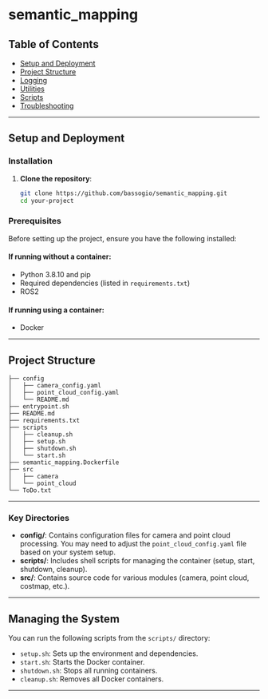 # semantic_mapping

## Table of Contents

- [Setup and Deployment](#setup-and-deployment)
- [Project Structure](#project-structure)
- [Logging](#logging)
- [Utilities](#utilities)
- [Scripts](#scripts)
- [Troubleshooting](#troubleshooting)

---
## Setup and Deployment

### Installation
1. **Clone the repository**:
   ```bash
   git clone https://github.com/bassogio/semantic_mapping.git
   cd your-project
   
### Prerequisites
Before setting up the project, ensure you have the following installed:

#### **If running without a container:**
- Python 3.8.10 and pip  
- Required dependencies (listed in `requirements.txt`)  
- ROS2 

#### **If running using a container:**
- Docker  

---

## Project Structure

```
├── config
│   ├── camera_config.yaml
│   ├── point_cloud_config.yaml
│   └── README.md
├── entrypoint.sh
├── README.md
├── requirements.txt
├── scripts
│   ├── cleanup.sh
│   ├── setup.sh
│   ├── shutdown.sh
│   └── start.sh
├── semantic_mapping.Dockerfile
├── src
│   ├── camera
│   └── point_cloud
└── ToDo.txt
```

---

### Key Directories

- **config/**: Contains configuration files for camera and point cloud processing. You may need to adjust the `point_cloud_config.yaml` file based on your system setup.
- **scripts/**: Includes shell scripts for managing the container (setup, start, shutdown, cleanup).
- **src/**: Contains source code for various modules (camera, point cloud, costmap, etc.).

---

## Managing the System

You can run the following scripts from the `scripts/` directory:

- `setup.sh`: Sets up the environment and dependencies.
- `start.sh`: Starts the Docker container.
- `shutdown.sh`: Stops all running containers.
- `cleanup.sh`: Removes all Docker containers.

---


